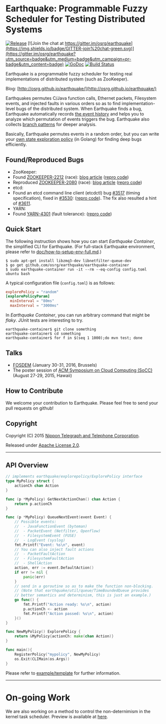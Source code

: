 # Earthquake: Programmable Fuzzy Scheduler for Testing Distributed Systems

[![Release](http://github-release-version.herokuapp.com/github/osrg/earthquake/release.svg?style=flat)](https://github.com/osrg/earthquake/releases/latest)
[![Join the chat at https://gitter.im/osrg/earthquake](https://img.shields.io/badge/GITTER-join%20chat-green.svg)](https://gitter.im/osrg/earthquake?utm_source=badge&utm_medium=badge&utm_campaign=pr-badge&utm_content=badge)
[![GoDoc](https://godoc.org/github.com/osrg/earthquake/earthquake?status.svg)](https://godoc.org/github.com/osrg/earthquake/earthquake)
[![Build Status](https://travis-ci.org/osrg/earthquake.svg?branch=master)](https://travis-ci.org/osrg/earthquake)

Earthquake is a programmable fuzzy scheduler for testing real implementations of distributed system (such as ZooKeeper).

Blog: [http://osrg.github.io/earthquake/](http://osrg.github.io/earthquake/)

Earthquakes permutes C/Java function calls, Ethernet packets, Filesystem events, and injected faults in various orders so as to find implementation-level bugs of the distributed system.
When Earthquake finds a bug, Earthquake automatically records [the event history](http://osrg.github.io/earthquake/post/zookeeper-2212/) and helps you to analyze which permutation of events triggers the bug.
Earthquake also collects [branch patterns](http://osrg.github.io/earthquake/post/zookeeper-2080/) for deeper analysis.

Basically, Earthquake permutes events in a random order, but you can write your [own state exploration policy](doc/arch.md) (in Golang) for finding deep bugs efficiently.

## Found/Reproduced Bugs
 * ZooKeeper:
  * Found [ZOOKEEPER-2212](https://issues.apache.org/jira/browse/ZOOKEEPER-2212) (race): [blog article](http://osrg.github.io/earthquake/post/zookeeper-2212/) ([repro code](example/zk-found-2212.ryu))
  * Reproduced [ZOOKEEPER-2080](https://issues.apache.org/jira/browse/ZOOKEEPER-2080) (race): [blog article](http://osrg.github.io/earthquake/post/zookeeper-2080/) ([repro code](example/zk-repro-2080.nfqhook))
 * etcd:
  * Found an etcd command line client (etcdctl) bug [#3517](https://github.com/coreos/etcd/issues/3517) (timing specification), fixed in [#3530](https://github.com/coreos/etcd/pull/3530): ([repro code](example/etcd/3517-reproduce)). The fix also resulted a hint of [#3611](https://github.com/coreos/etcd/pull/3611).
 * YARN:
  * Found [YARN-4301](https://issues.apache.org/jira/browse/YARN-4301) (fault tolerance): ([repro code](example/yarn/4301-reproduce))

## Quick Start
The following instruction shows how you can start *Earthquake Container*, the simplified CLI for Earthquake.
(For full-stack Earthquake environment, please refer to [doc/how-to-setup-env-full.md](doc/how-to-setup-env-full.md).)


    $ sudo apt-get install libzmq3-dev libnetfilter-queue-dev
    $ go get github.com/osrg/earthquake/earthquake-container
    $ sudo earthquake-container run -it --rm --eq-config config.toml ubuntu bash

A typical configuration file (`config.toml`) is as follows:

```toml
explorePolicy = "random"
[explorePolicyParam]
  minInterval = "80ms"
  maxInterval = "3000ms"
```

In *Earthquake Container*, you can run arbitrary command that might be *flaky*.
JUnit tests are interesting to try.

    earthquake-container$ git clone something
    earthquake-container$ cd something
    earthquake-container$ for f in $(seq 1 1000);do mvn test; done


## Talks

 * [FOSDEM](https://fosdem.org/2016/schedule/event/nondeterminism_in_hadoop/) (January 30-31, 2016, Brussels)
 * The poster session of [ACM Symposium on Cloud Computing (SoCC)](http://acmsocc.github.io/2015/) (August 27-29, 2015, Hawaii)

## How to Contribute
We welcome your contribution to Earthquake.
Please feel free to send your pull requests on github!

## Copyright
Copyright (C) 2015 [Nippon Telegraph and Telephone Corporation](http://www.ntt.co.jp/index_e.html).

Released under [Apache License 2.0](LICENSE).

---------------------------------------

## API Overview
```go
// implements earthquake/explorepolicy/ExplorePolicy interface
type MyPolicy struct {
	actionCh chan Action
}

func (p *MyPolicy) GetNextActionChan() chan Action {
	return p.actionCh
}

func (p *MyPolicy) QueueNextEvent(event Event) {
	// Possible events:
	//  - JavaFunctionEvent (byteman)
	//  - PacketEvent (Netfilter, Openflow)
	//  - FilesystemEvent (FUSE)
	//  - LogEvent (syslog)
	fmt.Printf("Event: %s\n", event)
	// You can also inject fault actions
	//  - PacketFaultAction
	//  - FilesystemFaultAction
	//  - ShellAction
	action, err := event.DefaultAction()
	if err != nil {
		panic(err)
	}
	// send in a goroutine so as to make the function non-blocking.
	// (Note that earthquake/util/queue/TimeBoundedQueue provides
	// better semantics and determinism, this is just an example.)
	go func() {
		fmt.Printf("Action ready: %s\n", action)
		p.actionCh <- action
		fmt.Printf("Action passed: %s\n", action)
	}()
}

func NewMyPolicy() ExplorePolicy {
	return &MyPolicy{actionCh: make(chan Action)}
}

func main(){
	RegisterPolicy("mypolicy", NewMyPolicy)
	os.Exit(CLIMain(os.Args))
}
```
Please refer to [example/template](example/template) for further information.

---------------------------------------

# On-going Work

We are also working on a method to control the non-deternimism in the kernel task scheduler. Preview is available at [here](https://github.com/AkihiroSuda/MicroEarthquake).
